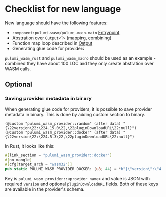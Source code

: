# Checklist for new language

New language should have the following features:

- `component:pulumi-wasm/pulumi-main.main` [Entrypoint](WIT.md#pulumi-main)
- Abstration over `Output<T>` (mapping, combining)
- Function map loop described in [Output](Output.md/#mapping)
- Generating glue code for providers

`pulumi_wasm_rust` and `pulumi_wasm_macro` should be used as an example - combined they have about 100 LOC and they
only create abstration over WASM calls.

## Optional

### Saving provider metadata in binary

When generating glue code for providers, it is possible to save provider metadata in binary. This is done by adding custom section to binary.

```text
(@custom "pulumi_wasm_provider::random" (after data) "{\22version\22:\224.15.0\22,\22pluginDownloadURL\22:null}")
(@custom "pulumi_wasm_provider::docker" (after data) "{\22version\22:\224.5.3\22,\22pluginDownloadURL\22:null}")
```

In Rust, it looks like this:

```rust
#[link_section = "pulumi_wasm_provider::docker"]
#[no_mangle]
#[cfg(target_arch = "wasm32")]
pub static PULUMI_WASM_PROVIDER_DOCKER: [u8; 44] = *b"{\"version\":\"4.5.3\",\"pluginDownloadURL\":null}";
```

Key is `pulumi_wasm_provider::<provider_name>` and value is JSON with required `version` and optional `pluginDownloadURL` fields.
Both of these keys are available in the provider's schema.